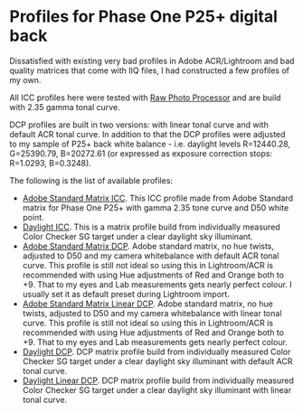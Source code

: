 # Profiles for Phase One P25+ digital back

Dissatisfied with existing very bad profiles in Adobe ACR/Lightroom and bad quality matrices that come with IIQ files, I had constructed a few profiles of my own.

All ICC profiles here were tested with [Raw Photo Processor](https://www.raw-photo-processor.com/) and are build with 2.35 gamma tonal curve.

DCP profiles are built in two versions: with linear tonal curve and with default ACR tonal curve. In addition to that the DCP profiles were adjusted to my sample of P25+ back white balance - i.e. daylight levels R=12440.28, G=25390.79, B=20272.61 (or expressed as exposure correction stops: R=1.0293, B=0.3248).

The following is the list of available profiles:

* [Adobe Standard Matrix ICC](Phase_One_P25+_Standard_Daylight.ICC). This ICC profile made from Adobe Standard matrix for Phase One P25+ with gamma 2.35 tone curve and D50 white point.
* [Daylight ICC](P25+_Daylight.icc). This is a matrix profile build from individually measured Color Checker SG target under a clear daylight sky illuminant.
* [Adobe Standard Matrix DCP](Phase_One_P25+_Standard_Daylight.DCP). Adobe standard matrix, no hue twists, adjusted to D50 and my camera whitebalance with default ACR tonal curve. This profile is still not ideal so using this in Lightroom/ACR is recommended with using Hue adjustments of Red and Orange both to +9. That to my eyes and Lab measurements gets nearly perfect colour. I usually set it as default preset during Lightroom import.
* [Adobe Standard Matrix Linear DCP](Phase_One_P25+_Standard_Daylight_Linear.DCP). Adobe standard matrix, no hue twists, adjusted to D50 and my camera whitebalance with linear tonal curve. This profile is still not ideal so using this in Lightroom/ACR is recommended with using Hue adjustments of Red and Orange both to +9. That to my eyes and Lab measurements gets nearly perfect colour.
* [Daylight DCP](P25+_Daylight.dcp). DCP matrix profile build from individually measured Color Checker SG target under a clear daylight sky illuminant with default ACR tonal curve.
* [Daylight Linear DCP](P25+_Daylight_Linear.dcp). DCP matrix profile build from individually measured Color Checker SG target under a clear daylight sky illuminant with linear tonal curve.

